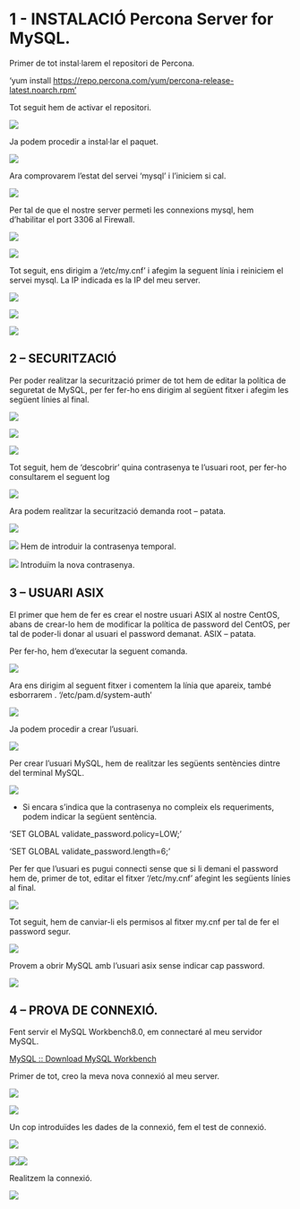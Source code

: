 # 1 - INSTALACIÓ Percona Server for MySQL.

Primer de tot instal·larem el repositori de Percona.

‘yum install
https://repo.percona.com/yum/percona-release-latest.noarch.rpm’

Tot seguit hem de activar el repositori.

![](media/image1.png)

Ja podem procedir a instal·lar el paquet.

![](media/image2.png)

Ara comprovarem l’estat del servei ‘mysql’ i l’iniciem si cal.

![](media/image3.png)

Per tal de que el nostre server permeti les connexions mysql, hem
d’habilitar el port 3306 al Firewall.

![](media/image4.png)

![](media/image5.png)

Tot seguit, ens dirigim a ‘/etc/my.cnf’ i afegim la seguent línia i
reiniciem el servei mysql. La IP indicada es la IP del meu server.

![](media/image6.png)

![](media/image7.png)

![](media/image8.png)

## 2 – SECURITZACIÓ

Per poder realitzar la securització primer de tot hem de editar la
política de seguretat de MySQL, per fer fer-ho ens dirigim al següent
fitxer i afegim les següent línies al final.

![](media/image9.png)

![](media/image10.png)

![](media/image11.png)

Tot seguit, hem de ‘descobrir’ quina contrasenya te l’usuari root, per
fer-ho consultarem el seguent log

![](media/image12.png)

Ara podem realitzar la securització demanda root – patata.

![](media/image13.png)

![](media/image14.png) Hem de introduir la contrasenya temporal.

![](media/image15.png) Introduïm la nova contrasenya.

## 3 – USUARI ASIX

El primer que hem de fer es crear el nostre usuari ASIX al nostre
CentOS, abans de crear-lo hem de modificar la política de password del
CentOS, per tal de poder-li donar al usuari el password demanat. ASIX –
patata.

Per fer-ho, hem d’executar la seguent comanda.

![](media/image16.png)

Ara ens dirigim al seguent fitxer i comentem la línia que apareix, també
esborrarem . ‘/etc/pam.d/system-auth’

![](media/image17.png)

Ja podem procedir a crear l’usuari.

![](media/image18.png)

Per crear l’usuari MySQL, hem de realitzar les següents sentències
dintre del terminal MySQL.

![](media/image19.png)

  - Si encara s’indica que la contrasenya no compleix els requeriments,
    podem indicar la següent sentència.

‘SET GLOBAL validate\_password.policy=LOW;’

‘SET GLOBAL validate\_password.length=6;’

Per fer que l’usuari es pugui connecti sense que si li demani el
password hem de, primer de tot, editar el fitxer ‘/etc/my.cnf’ afegint
les següents línies al final.

![](media/image20.png)

Tot seguit, hem de canviar-li els permisos al fitxer my.cnf per tal de
fer el password segur.

![](media/image21.png)

Provem a obrir MySQL amb l’usuari asix sense indicar cap password.

![](media/image22.png)

## 4 – PROVA DE CONNEXIÓ.

Fent servir el MySQL Workbench8.0, em connectaré al meu servidor MySQL.

[MySQL :: Download MySQL
Workbench](https://dev.mysql.com/downloads/workbench/)

Primer de tot, creo la meva nova connexió al meu server.

![](media/image23.png)

![](media/image24.png)

Un cop introduïdes les dades de la connexió, fem el test de connexió.

![](media/image25.png)

![](media/image26.png)![](media/image27.png)

Realitzem la connexió.

![](media/image28.png)

